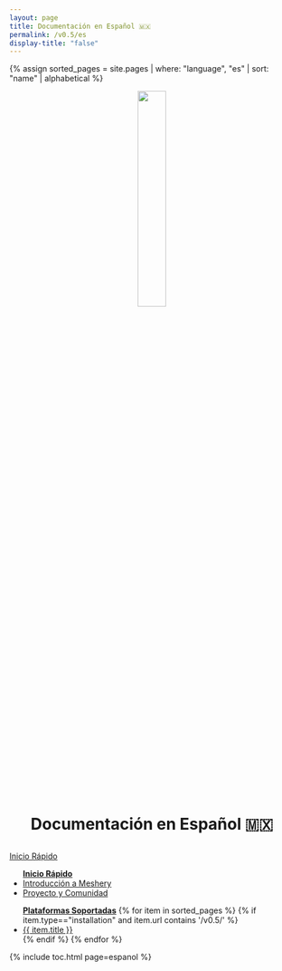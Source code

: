 ```yaml
---
layout: page
title: Documentación en Español 🇲🇽
permalink: /v0.5/es
display-title: "false"
---
```


{% assign sorted_pages = site.pages | where: "language", "es" | sort: "name" | alphabetical %}

<div style="display: block; text-align: center; margin-bottom: 30px;">
    <a href="https://layer5.io/meshery">
    <img style="width: calc(100% / 3.2); margin-bottom: 20px;"
         src="/assets/img/meshery/meshery-logo-light-text.svg" />
    </a>
    <p>
      <h1>Documentación en Español 🇲🇽</h1>
    </p>
</div>

<!-- Contribuir Inicio-->
<!-- QUICK START -->
  <div>
    <a href="{{ site.baseurl }}/es/installation">
        <div class="overview">Inicio&nbsp;Rápido</div>
    </a>
    <ul>
        <b><a href="{{ site.baseurl }}/es/installation" class="text-black">Inicio Rápido</a></b>
        <li><a href="{{ site.baseurl }}/es/overview">Introducción a Meshery</a></li>
        <li><a href="{{ site.baseurl }}/es/project">Proyecto y Comunidad</a></li>
    </ul>
    <ul><b><a href="{{ site.baseurl }}/es/installation/platforms" class="text-black">Plataformas Soportadas</a></b>
        {% for item in sorted_pages %}
        {% if item.type=="installation" and item.url contains '/v0.5/' %}
          <li><a href="{{ site.baseurl }}{{ item.url }}">{{ item.title }}</a></li>
          {% endif %}
        {% endfor %}
      </ul>
  </div>

{% include toc.html page=espanol %}
